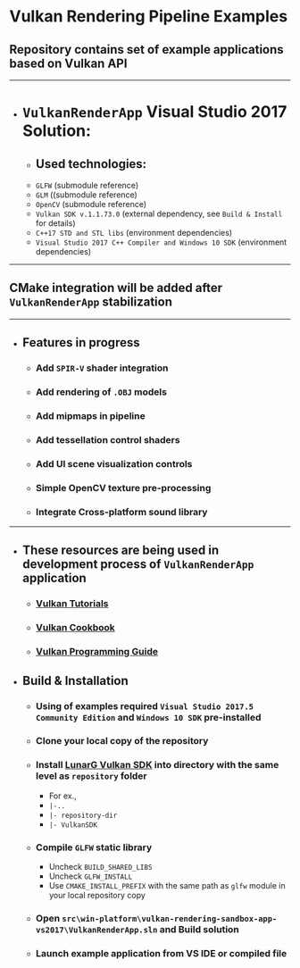 
# Vulkan Rendering Pipeline Examples

## Repository contains set of example applications based on Vulkan API

--------------------------------------------------------

- # `VulkanRenderApp` Visual Studio 2017 Solution:
	- ## Used technologies:
	- `GLFW` (submodule reference)
	- `GLM` ((submodule reference)
	- `OpenCV` (submodule reference)
	- `Vulkan SDK v.1.1.73.0` (external dependency, see `Build & Install` for details)
	- `C++17 STD and STL libs`  (environment dependencies)
	- `Visual Studio 2017 C++ Compiler and Windows 10 SDK` (environment dependencies)

--------------------------------------------------------

## CMake integration will be added after `VulkanRenderApp` stabilization

--------------------------------------------------------

- ## Features in progress
	- ### Add `SPIR-V` shader integration
	- ### Add rendering of `.OBJ` models
	- ### Add mipmaps in pipeline
	- ### Add tessellation control shaders
	- ### Add UI scene visualization controls
	- ### Simple OpenCV texture pre-processing
	- ### Integrate Cross-platform sound library

--------------------------------------------------------

- ## These resources are being used in development process of `VulkanRenderApp` application
	- ### [Vulkan Tutorials](https://vulkan-tutorial.com)
	- ### [Vulkan Cookbook](https://www.amazon.com/Vulkan-Cookbook-Pawel-Lapinski/dp/1786468158)
	- ### [Vulkan Programming Guide](https://www.amazon.com/Vulkan-Programming-Guide-Official-Learning/dp/0134464540)

- ## Build & Installation
 	- ### Using of examples required `Visual Studio 2017.5 Community Edition` and `Windows 10 SDK` pre-installed
	- ### Clone your local copy of the repository
	- ### Install [LunarG Vulkan SDK](https://www.lunarg.com/vulkan-sdk/) into directory with the same level as `repository` folder
		- For ex., 
		- `|-..`
		- `|- repository-dir`
		- `|- VulkanSDK`
	- ### Compile `GLFW` static library
		- Uncheck `BUILD_SHARED_LIBS`
		- Uncheck `GLFW_INSTALL`
		- Use `CMAKE_INSTALL_PREFIX` with the same path as `glfw` module in your local repository copy
	- ### Open `src\win-platform\vulkan-rendering-sandbox-app-vs2017\VulkanRenderApp.sln` and Build solution
	- ### Launch example application from VS IDE or compiled file
